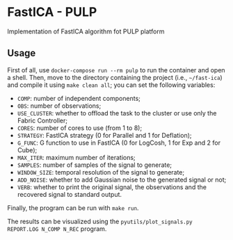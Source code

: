 # FastICA - PULP
Implementation of FastICA algorithm fot PULP platform

## Usage
First of all, use `docker-compose run --rm pulp` to run the container and open a shell.
Then, move to the directory containing the project (i.e., `~/fast-ica`) and compile it using `make clean all`; you can set the following variables:

- `COMP`: number of independent components;
- `OBS`: number of observations;
- `USE_CLUSTER`: whether to offload the task to the cluster or use only the Fabric Controller;
- `CORES`: number of cores to use (from 1 to 8);
- `STRATEGY`: FastICA strategy (0 for Parallel and 1 for Deflation);
- `G_FUNC`: G function to use in FastICA (0 for LogCosh, 1 for Exp and 2 for Cube);
- `MAX_ITER`: maximum number of iterations;
- `SAMPLES`: number of samples of the signal to generate;
- `WINDOW_SIZE`: temporal resolution of the signal to generate;
- `ADD_NOISE`: whether to add Gaussian noise to the generated signal or not;
- `VERB`: whether to print the original signal, the observations and the recovered signal to standard output.

Finally, the program can be run with `make run`.

The results can be visualized using the `pyutils/plot_signals.py REPORT.LOG N_COMP N_REC` program.
